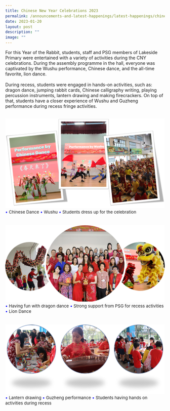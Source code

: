 ```yaml
---
title: Chinese New Year Celebrations 2023
permalink: /announcements-and-latest-happenings/latest-happenings/chinese-new-year-celebrations-2023/
date: 2023-01-20
layout: post
description: ""
image: ""
---
```


For this Year of the Rabbit, students, staff and PSG members of Lakeside Primary were entertained with a variety of activities during the CNY celebrations. During the assembly programme in the hall, everyone was captivated by the Wushu performance, Chinese dance, and the all-time favorite, lion dance. 
<br><br>
During recess, students were engaged in hands-on activities, such as: dragon dance, jumping rabbit cards, Chinese calligraphy writing, playing percussion instruments, lantern drawing and making firecrackers. On top of that, students have a closer experience of Wushu and Guzheng performance during recess fringe activities.
<br><br>

<img src="/images/Happenings/CNY/CNY1.png">
<br>
<span style="font-size:10pt;">
<span style="color:blue;">•</span> Chinese Dance <span style="color:blue;">•</span> Wushu <span style="color:blue;">•</span> Students dress up for the celebration</span>
<br><br><br>
<img src="/images/Happenings/CNY/CNY2.png">
<br>
<span style="font-size:10pt;">
<span style="color:blue;">•</span> Having fun with dragon dance <span style="color:blue;">•</span> Strong support from PSG for recess activities <span style="color:blue;">•</span> Lion Dance</span>
<br><br><br>
<img src="/images/Happenings/CNY/CNY3.png">
<span style="font-size:10pt;">
<span style="color:blue;">•</span> Lantern drawing <span style="color:blue;">•</span> Guzheng performance <span style="color:blue;">•</span> Students having hands on activities during recess</span>